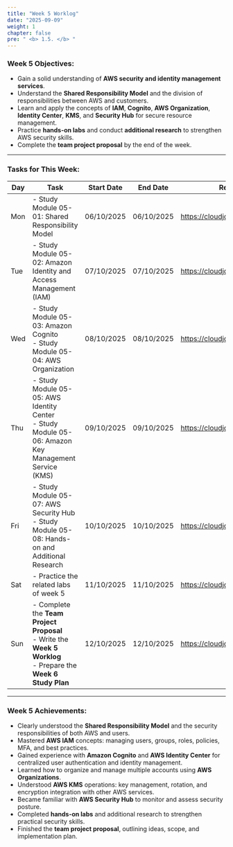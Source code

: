 ```yaml
---
title: "Week 5 Worklog"
date: "2025-09-09"
weight: 1
chapter: false
pre: " <b> 1.5. </b> "
---
```


### Week 5 Objectives:

* Gain a solid understanding of **AWS security and identity management services**.  
* Understand the **Shared Responsibility Model** and the division of responsibilities between AWS and customers.  
* Learn and apply the concepts of **IAM**, **Cognito**, **AWS Organization**, **Identity Center**, **KMS**, and **Security Hub** for secure resource management.  
* Practice **hands-on labs** and conduct **additional research** to strengthen AWS security skills.  
* Complete the **team project proposal** by the end of the week.

---

### Tasks for This Week:

| Day | Task                                                                                              | Start Date | End Date | Reference Source                          |
| --- | -------------------------------------------------------------------------------------------------- | ----------- | ---------- | ----------------------------------------- |
| Mon | - Study Module 05-01: Shared Responsibility Model                                                  | 06/10/2025  | 06/10/2025 | <https://cloudjourney.awsstudygroup.com/> |
| Tue | - Study Module 05-02: Amazon Identity and Access Management (IAM)                                  | 07/10/2025  | 07/10/2025 | <https://cloudjourney.awsstudygroup.com/> |
| Wed | - Study Module 05-03: Amazon Cognito <br> - Study Module 05-04: AWS Organization                   | 08/10/2025  | 08/10/2025 | <https://cloudjourney.awsstudygroup.com/> |
| Thu | - Study Module 05-05: AWS Identity Center <br> - Study Module 05-06: Amazon Key Management Service (KMS) | 09/10/2025  | 09/10/2025 | <https://cloudjourney.awsstudygroup.com/> |
| Fri | - Study Module 05-07: AWS Security Hub <br> - Study Module 05-08: Hands-on and Additional Research                        | 10/10/2025  | 10/10/2025 | <https://cloudjourney.awsstudygroup.com/> |
| Sat | - Practice the related labs of week 5                                         | 11/10/2025  | 11/10/2025 | <https://cloudjourney.awsstudygroup.com/> |
| Sun | - Complete the **Team Project Proposal** <br> - Write the **Week 5 Worklog** <br> - Prepare the **Week 6 Study Plan** | 12/10/2025 | 12/10/2025 | <https://cloudjourney.awsstudygroup.com/> |

---

### Week 5 Achievements:

- Clearly understood the **Shared Responsibility Model** and the security responsibilities of both AWS and users.  
- Mastered **AWS IAM** concepts: managing users, groups, roles, policies, MFA, and best practices.  
- Gained experience with **Amazon Cognito** and **AWS Identity Center** for centralized user authentication and identity management.  
- Learned how to organize and manage multiple accounts using **AWS Organizations**.  
- Understood **AWS KMS** operations: key management, rotation, and encryption integration with other AWS services.  
- Became familiar with **AWS Security Hub** to monitor and assess security posture.  
- Completed **hands-on labs** and additional research to strengthen practical security skills.  
- Finished the **team project proposal**, outlining ideas, scope, and implementation plan.
